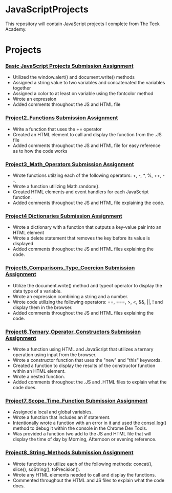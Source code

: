 # JavaScriptProjects 

This repository will contain JavaScript projects I complete from The Teck Academy. 

  

# Projects 

### [Basic JavaScript Projects Submission Assignment](https://github.com/Kelinz74/JavaScriptProjects/tree/main/BasicJavaScriptProjects/Project1_expressions_alert) 

- Utilized the window.alert() and document.write() methods 
- Assigned a string value to two variables and concatenated the variables together 
- Assigned a color to at least on variable using the fontcolor method 
- Wrote an expression 
- Added comments throughout the JS and HTML file 

  

### [Project2_Functions Submission Assignment](https://github.com/Kelinz74/JavaScriptProjects/tree/main/BasicJavaScriptProjects/Project2_functions) 

- Write a function that uses the += operator 
- Created an HTML element to call and display the function from the .JS file 
- Added comments throughout the JS and HTML file for easy reference as to how the code works 


### [Project3_Math_Operators Submission Assignment](https://github.com/Kelinz74/JavaScriptProjects/tree/main/BasicJavaScriptProjects/Project3_math_operators)
- Wrote functions utilzing each of the following operators: +, -, *, %, ++, --.
- Wrote a function utilizing Math.random().
- Created HTML elements and event handlers for each JavaScript function.
- Added comments throughout the JS and HTML file explaining the code.

### [Project4 Dictionaries Submission Assignment](https://github.com/Kelinz74/JavaScriptProjects/tree/main/BasicJavaScriptProjects/Project4_Dictionaries)
- Wrote a dictionary with a function that outputs a key-value pair into an HTML element
-  Wrote a delete statement that removes the key before its value is displayed
-  Added comments throughout the JS and HTML files explaining the code.

### [Project5_Comparisons_Type_Coercion Submission Assignment](https://github.com/Kelinz74/JavaScriptProjects/tree/main/BasicJavaScriptProjects/Project5_comparisons_type_coercion)
- Utilize the document.write() method and typeof operator to display the data type of a variable.
- Wrote an expression combining a string and a number.
- Wrote code utilizing the following operators: ==, ===, >, <, &&, ||, ! and display them in the browser.
- Added comments throughout the JS and HTML files explaining the code.

### [Project6_Ternary_Operator_Constructors Submission Assignment](https://github.com/Kelinz74/JavaScriptProjects/tree/main/BasicJavaScriptProjects/Project6_ternary_operators_constructors)
- Wrote a function using HTML and JavaScript that utilizes a ternary operation using input from the browser. 
- Wrote a constructor function that uses the "new" and "this" keywords. 
- Created a function to display the results of the constructor function within an HTML element.  
- Wrote a nested function. 
- Added comments throughout the .JS and .HTML files to explain what the code does.

### [Project7_Scope_Time_Function Submission Assignment](https://github.com/Kelinz74/JavaScriptProjects/tree/main/BasicJavaScriptProjects/Project7_scope_time_function)
- Assigned a local and global variables. 
- Wrote a function that includes an if statement. 
- Intentionally wrote a function with an error in it and used the consol.log() method to debug it within the console in the Chrome Dev Tools. 
- Was provided a function two add to the JS and HTML file that will display the time of day by Morning, Afternoon or evening reference.

### [Project8_String_Methods Submission Assignment](https://github.com/Kelinz74/JavaScriptProjects/tree/main/BasicJavaScriptProjects/Project8_string_methods)
- Wrote functions to utilize each of the following methods: concat(), slice(), soString(), toPrecision().
- Wrote any HTML elements needed to call and display the functions.
- Commented throughout the HTML and JS files to explain what the code does.
